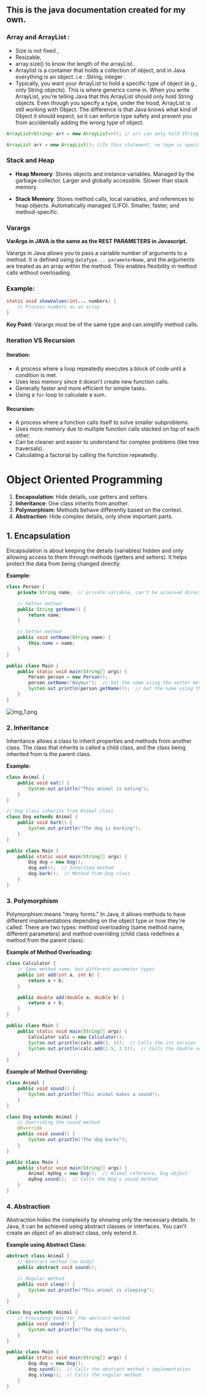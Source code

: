 ## This is the java documentation created for my own.

### Array and ArrayList :

* Size is not fixed ,
* Resizable,
* array.size() to know the length of the arrayList.
* Arraylist is a container that holds a collection of object, and in Java everything is an object. i.e : String,
  integer .
* Typically, you want your ArrayList to hold a specific type of object (e.g., only String objects). This is where
  generics come in.
  When you write ArrayList<String>, you’re telling Java that this ArrayList should only hold String objects.
  Even though you specify a type, under the hood, ArrayList is still working with Object. The difference is that
  Java
  knows what kind of Object it should expect, so it can enforce type safety and prevent you from accidentally adding
  the
  wrong type of object.

```java
ArrayList<String> arr = new ArrayList<>(); // arr can only hold String objects

ArrayList arr = new ArrayList(); //In this statement, no type is specified within the angle brackets (<>). This means the ArrayList can hold objects of any type (it becomes a raw type), but this practice is discouraged because it can lead to issues with type safety.
```

### Stack and Heap

- **Heap Memory**: Stores objects and instance variables. Managed by the garbage collector. Larger and globally
  accessible. Slower than stack memory.

- **Stack Memory**: Stores method calls, local variables, and references to heap objects. Automatically managed (LIFO).
  Smaller, faster, and method-specific.

### Varargs

**VarArgs in JAVA is the same as the REST PARAMETERS in Javascript.**

Varargs in Java allows you to pass a variable number of arguments to a method. It is defined
using `dataType... parameterName`, and the arguments are treated as an array within the method. This enables flexibility
in method calls without overloading.

### Example:

```java
static void showValues(int... numbers) {
    // Process numbers as an array
}
```

**Key Point**: Varargs must be of the same type and can simplify method calls.

### Iteration VS Recursion

#### **Iteration**:

- A process where a loop repeatedly executes a block of code until a condition is met.
- Uses less memory since it doesn't create new function calls.
- Generally faster and more efficient for simple tasks.
- Using a `for` loop to calculate a sum.

#### **Recursion**:

- A process where a function calls itself to solve smaller subproblems.
- Uses more memory due to multiple function calls stacked on top of each other.
- Can be cleaner and easier to understand for complex problems (like tree traversals).
- Calculating a factorial by calling the function repeatedly.

# Object Oriented Programming

1. **Encapsulation**: Hide details, use getters and setters.
2. **Inheritance**: One class inherits from another.
3. **Polymorphism**: Methods behave differently based on the context.
4. **Abstraction**: Hide complex details, only show important parts.

## 1. **Encapsulation**

Encapsulation is about keeping the details (variables) hidden and only allowing access to them through methods (getters
and setters). It helps protect the data from being changed directly.

**Example:**

```java
class Person {
    private String name;  // private variable, can't be accessed directly

    // Getter method
    public String getName() {
        return name;
    }

    // Setter method
    public void setName(String name) {
        this.name = name;
    }
}

public class Main {
    public static void main(String[] args) {
        Person person = new Person();
        person.setName("Naymur");  // Set the name using the setter method
        System.out.println(person.getName());  // Get the name using the getter method
    }
}
```
![img_1.png](img_1.png)
### 2. **Inheritance**

Inheritance allows a class to inherit properties and methods from another class. The class that inherits is called a
child class, and the class being inherited from is the parent class.

**Example:**

```java
class Animal {
    public void eat() {
        System.out.println("This animal is eating");
    }
}

// Dog class inherits from Animal class
class Dog extends Animal {
    public void bark() {
        System.out.println("The dog is barking");
    }
}

public class Main {
    public static void main(String[] args) {
        Dog dog = new Dog();
        dog.eat();  // Inherited method
        dog.bark();  // Method from Dog class
    }
}
```

### 3. **Polymorphism**

Polymorphism means "many forms." In Java, it allows methods to have different implementations depending on the object
type or how they're called. There are two types: method overloading (same method name, different parameters) and method
overriding (child class redefines a method from the parent class).

**Example of Method Overloading:**

```java
class Calculator {
    // Same method name, but different parameter types
    public int add(int a, int b) {
        return a + b;
    }

    public double add(double a, double b) {
        return a + b;
    }
}

public class Main {
    public static void main(String[] args) {
        Calculator calc = new Calculator();
        System.out.println(calc.add(2, 3));  // Calls the int version
        System.out.println(calc.add(2.5, 3.5));  // Calls the double version
    }
}
```

**Example of Method Overriding:**

```java
class Animal {
    public void sound() {
        System.out.println("This animal makes a sound");
    }
}

class Dog extends Animal {
    // Overriding the sound method
    @Override
    public void sound() {
        System.out.println("The dog barks");
    }
}

public class Main {
    public static void main(String[] args) {
        Animal myDog = new Dog();  // Animal reference, Dog object
        myDog.sound();  // Calls the Dog's sound method
    }
}
```

### 4. **Abstraction**

Abstraction hides the complexity by showing only the necessary details. In Java, it can be achieved using abstract
classes or interfaces. You can't create an object of an abstract class, only extend it.

**Example using Abstract Class:**

```java
abstract class Animal {
    // Abstract method (no body)
    public abstract void sound();

    // Regular method
    public void sleep() {
        System.out.println("This animal is sleeping");
    }
}

class Dog extends Animal {
    // Providing body for the abstract method
    public void sound() {
        System.out.println("The dog barks");
    }
}

public class Main {
    public static void main(String[] args) {
        Dog dog = new Dog();
        dog.sound();  // Calls the abstract method's implementation
        dog.sleep();  // Calls the regular method
    }
}
```
